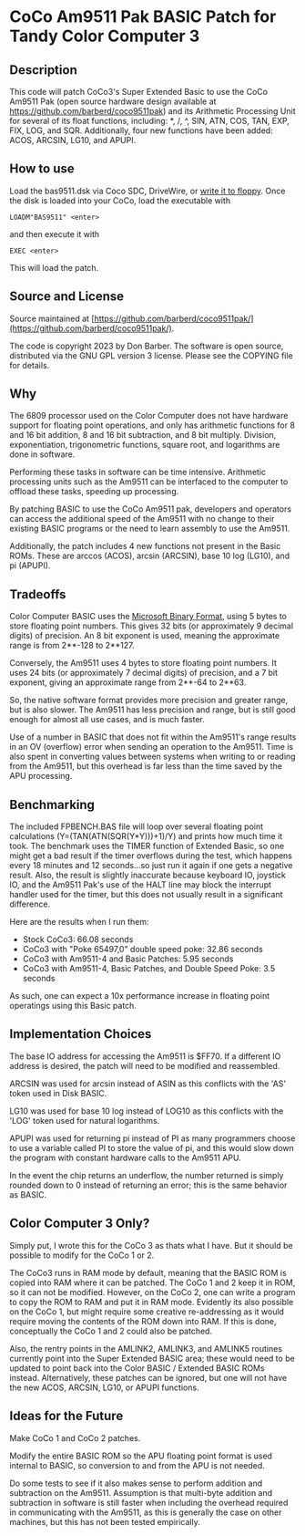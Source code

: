 # CoCo Am9511 Pak BASIC Patch for Tandy Color Computer 3

## Description

This code will patch CoCo3's Super Extended Basic to use the CoCo Am9511 Pak (open source hardware design available at https://github.com/barberd/coco9511pak) and its Arithmetic Processing Unit for several of its float functions, including: \*, /, ^, SIN, ATN, COS, TAN, EXP, FIX, LOG, and SQR.
Additionally, four new functions have been added: ACOS, ARCSIN, LG10, and APUPI.

## How to use

Load the bas9511.dsk via Coco SDC, DriveWire, or [write it to floppy](https://nitros9.sourceforge.io/wiki/index.php/Transferring_DSK_Images_to_Floppies). Once the disk is loaded into your CoCo, load the executable with

	LOADM"BAS9511" <enter>

and then execute it with

	EXEC <enter>

This will load the patch.

## Source and License

Source maintained at [https://github.com/barberd/coco9511pak/](https://github.com/barberd/coco9511pak/).

The code is copyright 2023 by Don Barber. The software is open source, distributed via the GNU GPL version 3 license. Please see the COPYING file for details.

## Why

The 6809 processor used on the Color Computer does not have hardware support for floating point operations, and only has arithmetic functions for 8 and 16 bit addition, 8 and 16 bit subtraction, and 8 bit multiply. Division, exponentiation, trigonometric functions, square root, and logarithms are done in software.

Performing these tasks in software can be time intensive. Arithmetic processing units such as the Am9511 can be interfaced to the computer to offload these tasks, speeding up processing.

By patching BASIC to use the CoCo Am9511 pak, developers and operators can access the additional speed of the Am9511 with no change to their existing BASIC programs or the need to learn assembly to use the Am9511.

Additionally, the patch includes 4 new functions not present in the Basic ROMs. These are arccos (ACOS), arcsin (ARCSIN), base 10 log (LG10), and pi (APUPI).

## Tradeoffs

Color Computer BASIC uses the [Microsoft Binary Format](https://en.wikipedia.org/wiki/Microsoft_Binary_Format), using 5 bytes to store floating point numbers. This gives 32 bits (or approximately 9 decimal digits) of precision. An 8 bit exponent is used, meaning the approximate range is from 2\*\*-128 to 2\*\*127.

Conversely, the Am9511 uses 4 bytes to store floating point numbers. It uses 24 bits (or approximately 7 decimal digits) of precision, and a 7 bit exponent, giving an approximate range from 2\*\*-64 to 2\*\*63.

So, the native software format provides more precision and greater range, but is also slower. The Am9511 has less precision and range, but is still good enough for almost all use cases, and is much faster.

Use of a number in BASIC that does not fit within the Am9511's range results in an OV (overflow) error when sending an operation to the Am9511. Time is also spent in converting values between systems when writing to or reading from the Am9511, but this overhead is far less than the time saved by the APU processing.

## Benchmarking

The included FPBENCH.BAS file will loop over several floating point calculations (Y=(TAN(ATN(SQR(Y\*Y)))+1)/Y) and prints how much time it took. The benchmark uses the TIMER function of Extended Basic, so one might get a bad result if the timer overflows during the test, which happens every 18 minutes and 12 seconds...so just run it again if one gets a negative result. Also, the result is slightly inaccurate because keyboard IO, joystick IO, and the Am9511 Pak's use of the HALT line may block the interrupt handler used for the timer, but this does not usually result in a significant difference.

Here are the results when I run them:

 * Stock CoCo3: 66.08 seconds
 * CoCo3 with "Poke 65497,0" double speed poke: 32.86 seconds
 * CoCo3 with Am9511-4 and Basic Patches: 5.95 seconds
 * CoCo3 with Am9511-4, Basic Patches, and Double Speed Poke: 3.5 seconds

As such, one can expect a 10x performance increase in floating point operatings using this Basic patch.

## Implementation Choices

The base IO address for accessing the Am9511 is $FF70. If a different IO address is desired, the patch will need to be modified and reassembled.

ARCSIN was used for arcsin instead of ASIN as this conflicts with the 'AS' token used in Disk BASIC.

LG10 was used for base 10 log instead of LOG10 as this conflicts with the 'LOG' token used for natural logarithms.

APUPI was used for returning pi instead of PI as many programmers choose to use a variable called PI to store the value of pi, and this would slow down the program with constant hardware calls to the Am9511 APU.

In the event the chip returns an underflow, the number returned is simply rounded down to 0 instead of returning an error; this is the same behavior as BASIC.

## Color Computer 3 Only?

Simply put, I wrote this for the CoCo 3 as thats what I have. But it should be possible to modify for the CoCo 1 or 2.

The CoCo3 runs in RAM mode by default, meaning that the BASIC ROM is copied into RAM where it can be patched. The CoCo 1 and 2 keep it in ROM, so it can not be modified. However, on the CoCo 2, one can write a program to copy the ROM to RAM and put it in RAM mode. Evidently its also possible on the CoCo 1, but might require some creative re-addressing as it would require moving the contents of the ROM down into RAM. If this is done, conceptually the CoCo 1 and 2 could also be patched.

Also, the rentry points in the AMLINK2, AMLINK3, and AMLINK5 routines currently point into the Super Extended BASIC area; these would need to be updated to point back into the Color BASIC / Extended BASIC ROMs instead. Alternatively, these patches can be ignored, but one will not have the new ACOS, ARCSIN, LG10, or APUPI functions.

## Ideas for the Future

Make CoCo 1 and CoCo 2 patches.

Modify the entire BASIC ROM so the APU floating point format is used internal to BASIC, so conversion to and from the APU is not needed.

Do some tests to see if it also makes sense to perform addition and subtraction on the Am9511. Assumption is that multi-byte addition and subtraction in software is still faster when including the overhead required in communicating with the Am9511, as this is generally the case on other machines, but this has not been tested empirically.

